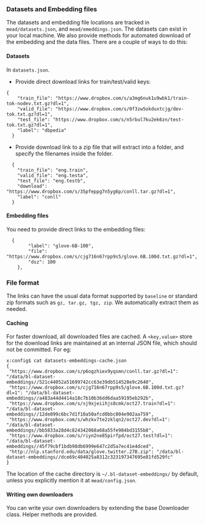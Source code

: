 ### Datasets and Embedding files

The datasets and embedding file locations are tracked in `mead/datasets.json`, and `mead/emeddings.json`. The datasets can exist in your local machine. We also provide methods for automated download of the embedding and the data files. There are a couple of ways to do this:
 
#### Datasets
 
 In `datasets.json`. 

- Provide direct download links for train/test/valid keys:
```aidl
{
    "train_file": "https://www.dropbox.com/s/a3mg6nuk1u9wbk1/train-tok-nodev.txt.gz?dl=1",
    "valid_file": "https://www.dropbox.com/s/0f3zw5okduxtcjg/dev-tok.txt.gz?dl=1",
    "test_file": "https://www.dropbox.com/s/n5rbul7ku2ek6zn/test-tok.txt.gz?dl=1",
    "label": "dbpedia"
  }
```
- Provide download link to a zip file that will extract into a folder, and specify the filenames inside the folder. 

```aidl
  {
    "train_file": "eng.train",
    "valid_file": "eng.testa",
    "test_file": "eng.testb",
    "download": "https://www.dropbox.com/s/35pfeppg7n5yg6p/conll.tar.gz?dl=1",
    "label": "conll"
  }
```

#### Embedding files

You need to provide direct links to the embedding files:
 
```aidl
  {
        "label": "glove-6B-100",
        "file": "https://www.dropbox.com/s/cjg716n67rpp9s5/glove.6B.100d.txt.gz?dl=1",
        "dsz": 100
    },
```

### File format
The links can have the usual data format supported by `baseline` or standard zip formats such as `gz, tar.gz, tgz, zip`. We automatically extract them as needed.

#### Caching

For faster download, all downloaded files are cached. A `<key,value>` store for the download links are maintained at an internal JSON file, which should not be committed. For eg:
```aidl
x:config$ cat datasets-embeddings-cache.json 
{
 "https://www.dropbox.com/s/p6ogzhiex9yqsmn/conll.tar.gz?dl=1": "/data/bl-dataset-embeddings//521c44052a51699742cc63e39db514528e9c2640",
 "https://www.dropbox.com/s/cjg716n67rpp9s5/glove.6B.100d.txt.gz?dl=1": "/data/bl-dataset-embeddings//a483a44d4414a18c7b10b36dd6daa59195eb292b",
 "https://www.dropbox.com/s/sj9xjeiihjs8cmk/oct27.train?dl=1": "/data/bl-dataset-embeddings//12de099c6bc7d1f10a50afcd0bbc004e902aa759",
 "https://www.dropbox.com/s/whzkv7te2zklqn2/oct27.dev?dl=1": "/data/bl-dataset-embeddings//bb5833a28d4c824342068a68a55fe984bd3155b8",
 "https://www.dropbox.com/s/riyn2ne85pirfpd/oct27.test?dl=1": "/data/bl-dataset-embeddings//45f79cbf1bdb98db6999e647c2d5a7ec41e4dced",
 "http://nlp.stanford.edu/data/glove.twitter.27B.zip": "/data/bl-dataset-embeddings//dce69c404025a8312c323197347695e81fd529fc"
}

```


The location of the cache directory is `~/.bl-dataset-embeddings/` by default, unless you explicitly mention it at `mead/config.json`. 


 
#### Writing own downloaders

You can write your own downloaders by extending the base Downloader class. Helper methods are provided. 

 
